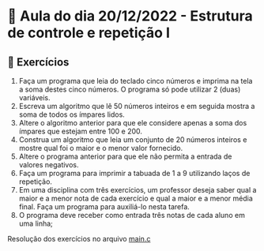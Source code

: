 # 📝 Aula do dia 20/12/2022 - Estrutura de controle e repetição I

## 🤔 Exercícios

1. Faça um programa que leia do teclado cinco números e imprima na tela a soma destes cinco números. O programa só pode utilizar 2 (duas) variáveis.
2. Escreva um algoritmo que lê 50 números inteiros e em seguida mostra a soma de todos os ímpares lidos.
3. Altere o algoritmo anterior para que ele considere apenas a soma dos ímpares que estejam entre 100 e 200.
4. Construa um algoritmo que leia um conjunto de 20 números inteiros e mostre qual foi o maior e o menor valor fornecido.
5. Altere o programa anterior para que ele não permita a entrada de valores negativos.
6. Faça um programa para imprimir a tabuada de 1 a 9 utilizando laços de repetição.
7.  Em uma disciplina com três exercícios, um professor deseja saber qual a maior e a menor nota de cada exercício e qual a maior e a menor média final. Faça um programa para auxiliá-lo nesta tarefa.
8. O programa deve receber como entrada três notas de cada aluno em uma linha;

Resolução dos exercícios no arquivo [main.c](main.c)
